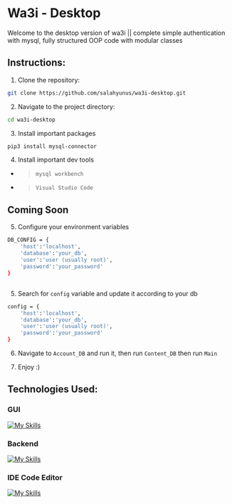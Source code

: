 # Wa3i - Desktop

Welcome to the desktop version of wa3i || complete simple authentication with mysql, fully structured OOP code with modular classes

## Instructions:

1. Clone the repository:

```bash
git clone https://github.com/salahyunus/wa3i-desktop.git
```

2. Navigate to the project directory:

```bash
cd wa3i-desktop
```

3. Install important packages

```bash
pip3 install mysql-connector
```

4. Install important dev tools

- > `mysql workbench`
- > `Visual Studio Code `

## Coming Soon

5. Configure your environment variables

```bash
DB_CONFIG = {
    'host':'localhost',
    'database':'your_db',
    'user':'user (usually root)',
    'password':'your_password'
}
```

##

5. Search for `config` variable and update it according to your db

```bash
config = {
    'host':'localhost',
    'database':'your_db',
    'user':'user (usually root)',
    'password':'your_password'
}
```

6. Navigate to `Account_DB` and run it, then run `Content_DB` then run `Main`

7. Enjoy :)

## Technologies Used:

### GUI

[![My Skills](https://skillicons.dev/icons?i=python)](https://skillicons.dev)

### Backend

[![My Skills](https://skillicons.dev/icons?i=mysql)](https://skillicons.dev)

### IDE Code Editor

[![My Skills](https://skillicons.dev/icons?i=vscode)](https://skillicons.dev)
